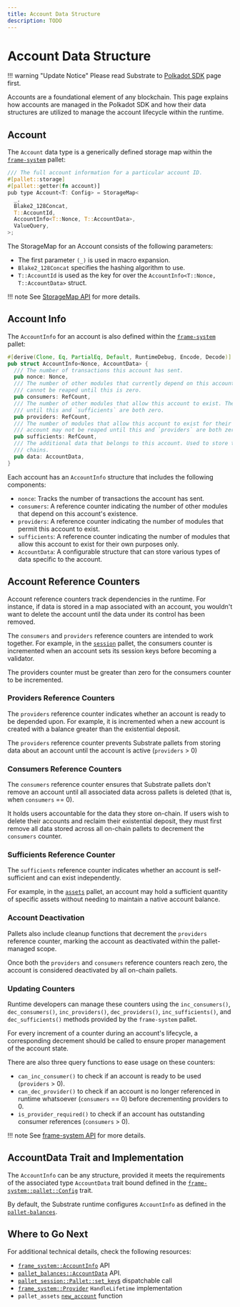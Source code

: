 ```yaml
---
title: Account Data Structure
description: TODO
---
```


# Account Data Structure

!!! warning "Update Notice"
    Please read Substrate to [Polkadot SDK](https://docs.substrate.io/polkadot-sdk/) page first.

Accounts are a foundational element of any blockchain. This page explains how accounts are managed in the Polkadot SDK and how their data structures are utilized to manage the account lifecycle within the runtime.

## Account

The `Account` data type is a generically defined storage map within the [`frame-system`](https://paritytech.github.io/polkadot-sdk/master/src/frame_system/lib.rs.html) pallet:

```rs
/// The full account information for a particular account ID.
#[pallet::storage]
#[pallet::getter(fn account)]
pub type Account<T: Config> = StorageMap<
  _,
  Blake2_128Concat,
  T::AccountId,
  AccountInfo<T::Nonce, T::AccountData>,
  ValueQuery,
>;
```

The StorageMap for an Account consists of the following parameters:

- The first parameter `(_)` is used in macro expansion.
- `Blake2_128Concat` specifies the hashing algorithm to use.
- `T::AccountId` is used as the key for over the `AccountInfo<T::Nonce, T::AccountData>` struct.

!!! note
    See [StorageMap API](https://paritytech.github.io/polkadot-sdk/master/frame_support/storage/types/struct.StorageMap.html) for more details.

## Account Info

The `AccountInfo` for an account is also defined within the [`frame-system`](https://paritytech.github.io/polkadot-sdk/master/src/frame_system/lib.rs.html) pallet:

```rs
#[derive(Clone, Eq, PartialEq, Default, RuntimeDebug, Encode, Decode)]
pub struct AccountInfo<Nonce, AccountData> {
  /// The number of transactions this account has sent.
  pub nonce: Nonce,
  /// The number of other modules that currently depend on this account's existence. The account
  /// cannot be reaped until this is zero.
  pub consumers: RefCount,
  /// The number of other modules that allow this account to exist. The account may not be reaped
  /// until this and `sufficients` are both zero.
  pub providers: RefCount,
  /// The number of modules that allow this account to exist for their own purposes only. The
  /// account may not be reaped until this and `providers` are both zero.
  pub sufficients: RefCount,
  /// The additional data that belongs to this account. Used to store the balance(s) in a lot of
  /// chains.
  pub data: AccountData,
}
```

Each account has an `AccountInfo` structure that includes the following components:

- `nonce`: Tracks the number of transactions the account has sent.
- `consumers`: A reference counter indicating the number of other modules that depend on this account's existence.
- `providers`: A reference counter indicating the number of modules that permit this account to exist.
- `sufficients`: A reference counter indicating the number of modules that allow this account to exist for their own purposes only.
- `AccountData`: A configurable structure that can store various types of data specific to the account.

## Account Reference Counters

Account reference counters track dependencies in the runtime. For instance, if data is stored in a map associated with an account, you wouldn't want to delete the account until the data under its control has been removed.

The `consumers` and `providers` reference counters are intended to work together. For example, in the [`session`](https://docs.rs/pallet-session/latest/pallet_session/) pallet, the consumers counter is incremented when an account sets its session keys before becoming a validator. 

The providers counter must be greater than zero for the consumers counter to be incremented.

### Providers Reference Counters

The `providers` reference counter indicates whether an account is ready to be depended upon. For example, it is incremented when a new account is created with a balance greater than the existential deposit.

The `providers` reference counter prevents Substrate pallets from storing data about an account until the account is active (`providers` > 0)

### Consumers Reference Counters

The `consumers` reference counter ensures that Substrate pallets don't remove an account until all associated data across pallets is deleted (that is, when `consumers` == 0). 

It holds users accountable for the data they store on-chain. If users wish to delete their accounts and reclaim their existential deposit, they must first remove all data stored across all on-chain pallets to decrement the `consumers` counter.

### Sufficients Reference Counter

The `sufficients` reference counter indicates whether an account is self-sufficient and can exist independently. 

For example, in the [`assets`](https://paritytech.github.io/polkadot-sdk/master/pallet_assets/index.html) pallet, an account may hold a sufficient quantity of specific assets without needing to maintain a native account balance.

### Account Deactivation 

Pallets also include cleanup functions that decrement the `providers` reference counter, marking the account as deactivated within the pallet-managed scope. 

Once both the `providers` and `consumers` reference counters reach zero, the account is considered deactivated by all on-chain pallets.

### Updating Counters

Runtime developers can manage these counters using the `inc_consumers()`, `dec_consumers()`, `inc_providers()`, `dec_providers()`, `inc_sufficients()`, and `dec_sufficients()` methods provided by the `frame-system` pallet. 

For every increment of a counter during an account's lifecycle, a corresponding decrement should be called to ensure proper management of the account state.

There are also three query functions to ease usage on these counters:

- `can_inc_consumer()` to check if an account is ready to be used (`providers` > 0).
- `can_dec_provider()` to check if an account is no longer referenced in runtime whatsoever (`consumers` == 0) before decrementing providers to 0.
- `is_provider_required()` to check if an account has outstanding consumer references (`consumers` > 0).

!!! note
    See [frame-system API](https://paritytech.github.io/polkadot-sdk/master/frame_system/pallet/struct.Pallet.html) for more details.

## AccountData Trait and Implementation

The `AccountInfo` can be any structure, provided it meets the requirements of the associated type `AccountData` trait bound defined in the [`frame-system::pallet::Config`](https://paritytech.github.io/polkadot-sdk/master/frame_system/pallet/trait.Config.html) trait. 

By default, the Substrate runtime configures `AccountInfo` as defined in the [`pallet-balances`](https://paritytech.github.io/polkadot-sdk/master/pallet_balances/struct.AccountData.html).

## Where to Go Next

For additional technical details, check the following resources:

- [`frame_system::AccountInfo`](https://paritytech.github.io/polkadot-sdk/master/frame_system/struct.AccountInfo.html) API
- [`pallet_balances::AccountData`](https://paritytech.github.io/polkadot-sdk/master/pallet_balances/struct.AccountData.html) API.
- [`pallet_session::Pallet::set_key`s](https://paritytech.github.io/polkadot-sdk/master/src/pallet_session/lib.rs.html) dispatchable call
- [`frame_system::Provider`](https://paritytech.github.io/polkadot-sdk/master/src/frame_system/lib.rs.html) `HandleLifetime` implementation
- `pallet_assets` [`new_account`](https://paritytech.github.io/polkadot-sdk/master/src/pallet_assets/functions.rs.html) function